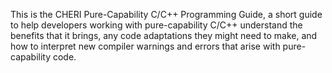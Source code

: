 This is the CHERI Pure-Capability C/C++ Programming Guide, a short guide to
help developers working with pure-capability C/C++ understand the benefits
that it brings, any code adaptations they might need to make, and how to
interpret new compiler warnings and errors that arise with pure-capability
code.
